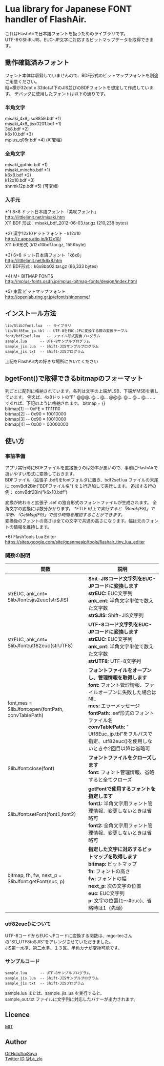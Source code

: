 # Lua library for Japanese FONT handler of FlashAir.

これはFlashAirで日本語フォントを扱うためのライブラリです。  
UTF-8やShift-JIS、EUC-JP文字に対応するビットマップデータを取得できます。  

## 動作確認済みフォント  
フォント本体は収録していませんので、BDF形式のビットマップフォントを別途ご用意ください。  
縦×横が32dot x 32dot以下のJIS並びのBDFフォントを想定して作成しています。
デバッグに使用したフォントは以下の通りです。  

### 半角文字  
misaki_4x8_iso8859.bdf  *1)  
misaki_4x8_jisx0201.bdf *1)  
3x8.bdf    *2)  
k6x10.bdf  *3)  
mplus_q06r.bdf *4) (可変幅)

### 全角文字  
misaki_gothic.bdf *1)  
misaki_mincho.bdf *1)  
k6x8.bdf   *2)  
k12x10.bdf *3)  
shnmk12p.bdf *5) (可変幅)

### 入手元  
*1) 8×8 ドット日本語フォント「美咲フォント」  
http://littlelimit.net/misaki.htm  
X11 BDF 形式：misaki_bdf_2012-06-03.tar.gz (210,238 bytes)  

*2) 漢字12x10ドットフォント - k12x10  
http://z.apps.atjp.jp/k12x10/  
X11 bdf形式 (k12x10bdf.tar.gz, 155Kbyte)  

*3) 6×8 ドット日本語フォント「k6x8」  
http://littlelimit.net/k6x8.htm  
X11 BDF形式：k6x8bb02.tar.gz (86,333 bytes)  

*4) M+ BITMAP FONTS  
http://mplus-fonts.osdn.jp/mplus-bitmap-fonts/design/index.html  

*5) 東雲 ビットマップフォント  
http://openlab.ring.gr.jp/efont/shinonome/


## インストール方法  

    lib/SlibJfont.lua  -- ライブラリ  
    lib/Utf8Euc_jp.tbl -- UTF-8をEUC-JPに変換する際の変換テーブル  
    font/bdf2sef.lua   -- ファイル形式変換プログラム  
    sample.lua      -- UTF-8サンプルプログラム  
    sample_jis.lua  -- Shift-JISサンプルプログラム  
    sample_jis.txt  -- Shift-JISプログラム  
上記をFlashAir内の好きな場所においてください

## bgetFont()で取得できるbitmapのフォーマット

列ごとに配列に格納されています。各列は文字の上端がLSB、下端がMSBを表しています。
例えば、4x8ドットの”F" 
    @@@.
    @...
    @...
    @@@.
    @...
    @...
    @...
    ....
であれば、下記のように格納されます。
    bitmap  = {}  
    bitmap[1] -- 0xFE = 11111110  
    bitmap[2] -- 0x90 = 10010000  
    bitmap[3] -- 0x90 = 10010000  
    bitmap[4] -- 0x00 = 00000000  

## 使い方  
### 事前準備  
アプリ実行時にBDFファイルを直接扱うのは効率が悪いので、事前にFlashAirで扱いやすい形式に変換しておきます。  
BDFファイル（拡張子 .bdf)をfontフォルダに置き、bdf2sef.lua ファイルの末尾に
    convBdf2Bin("BDFファイル名")
を１行追加して実行します。
追加する行の例：
    convBdf2Bin("k6x10.bdf")

変換が終わると拡張子 .sef の独自形式のフォントファイルが生成されます。
全角文字の変換には数分かかります。
*FTLE *6)上で実行すると「Break(F8)」で中断、「GetMsg(F9)」で残り時間を確認することができます。*  
変換後のフォントの高さは全ての文字で共通の高さになります。幅は元のフォントの情報を維持します。

*6) FlashTools Lua Editor  
https://sites.google.com/site/gpsnmeajp/tools/flashair_tiny_lua_editer  

### 関数の説明  

関数 | 説明
--- | ---
strEUC, ank_cnt=<BR>SlibJfont:sjis2euc(strSJIS) | **Shit-JISコード文字列をEUC-JPコードに変換します**<BR>**strEUC:** EUC文字列<BR>**ank_cnt**: 半角文字単位で数えた文字数<BR>**strSJIS:** Shift-JIS文字列  
strEUC, ank_cnt=<BR>SlibJfont:utf82euc(strUTF8) | **UTF-8コード文字列をEUC-JPコードに変換します**<BR>**strEUC:** EUC文字列<BR>**ank_cnt**: 半角文字単位で数えた文字数<BR>**strUTF8:** UTF-8文字列  
font,mes = SlibJfont:open(fontPath, convTablePath) | **フォントファイルをオープンし、管理情報を取得します**<BR>**font:** フォント管理情報、ファイルオープンに失敗した場合はNIL<BR>**mes:** エラーメッセージ<BR>**fontPath:** .sef形式のフォントファイル名<BR>**convTablePath:** " Utf8Euc_jp.tbl"をフルパスで指定、utf82euc()を使用しないときや2回目以降は省略可  
SlibJfont:close(font) | **フォントファイルをクローズします**<BR>**font:** フォント管理情報、省略すると全てクローズ  
SlibJfont:setFont(font1,font2) | **getFontで使用するフォントを指定します**<BR>**font1:** 半角文字用フォント管理情報、変更しないときは省略可<BR>**font2:** 全角文字用フォント管理情報、変更しないときは省略可  
bitmap, fh, fw, next_p =<BR> SlibJfont:getFont(euc, p) | **指定した文字に対応するビットマップを取得します**<BR>**bitmap:** ビットマップ<BR>**fh:** フォントの高さ<BR>**fw:** フォントの幅<BR>**next_p:** 次の文字の位置<BR>**euc:** EUC文字列<BR>**p:** 文字の位置(1～#euc)、省略時は1（先頭）  

### utf82euc()について
UTF-8コードからEUC-JPコードに変換する関数は、mgo-tecさんの"SD_UTF8toSJIS"をアレンジさせていただきました。  
JIS第一水準、第二水準、１３区、半角カナが変換可能です。  


### サンプルコード  

    sample.lua      -- UTF-8サンプルプログラム  
    sample_jis.lua  -- Shift-JISサンプルプログラム  
    sample_jis.txt  -- Shift-JISプログラム  
sample.lua または、sample_jis.lua を実行すると、  
sample_out.txt ファイルに文字列に対応したバナーが出力されます。  


## Licence

[MIT](https://github.com/AoiSaya/FlashAir-SlibJFont/blob/master/LICENSE)

## Author

[GitHub/AoiSaya](https://github.com/AoiSaya)  
[Twitter ID @La_zlo](https://twitter.com/La_zlo)
